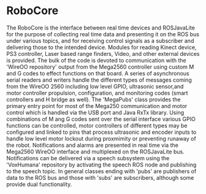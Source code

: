 <h1>RoboCore</h1>
The RoboCore is the interface between real time devices and ROSJavaLite for the purpose of collecting real time data and presenting it on the ROS bus under various topics, and for receiving control signals as a subscriber and delivering those
to the intended device.
Modules for reading Kinect device, PS3 controller, Laser based range finders, Video, and other external devices is provided. The bulk of the code is devoted to communication with the 'WireOO repository' output from the Mega2560 controller using custom M and G codes to effect functions on that board.
A series of asynchronous serial readers and writers handle the different types of messages coming from the WireOO 2560 including low level GPIO, ultrasonic sensor,and motor controller propulsion, configuration, and monitoring codes (smart controllers and H bridge as well).
The 'MegaPubs' class provides the primary entry point for most of the Mega250 communication and motor control which is handled via the USB port and Java RxTx library. Using combinations of M ang G codes sent over the serial interface various
GPIO functions can be controlled, motor controllers of different types may be configured and linked to pins that
process ultrasonic and encoder inputs to handle low level motor lockout during proxmimity or preventing runaway of the robot. Notifications and alarms are presented in real time via the Mega2560 WireOO interface and multiplexed on the
ROSJavaLite bus.
Notifications can be delivered via a speech subsystem using the 'VoxHumana' repository by activating the speech ROS node and publishing to the speech topic.
In general classes ending with 'pubs' are publishers of data to the ROS bus and those with 'subs' are subscribers, although some provide dual functionality.


